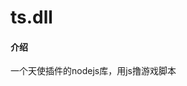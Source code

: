 <!--
 * @Author: huz
 * @Date: 2019-09-21 18:19:09
 * @LastEditTime: 2019-09-21 18:19:09
 -->
# ts.dll

#### 介绍
一个天使插件的nodejs库，用js撸游戏脚本




